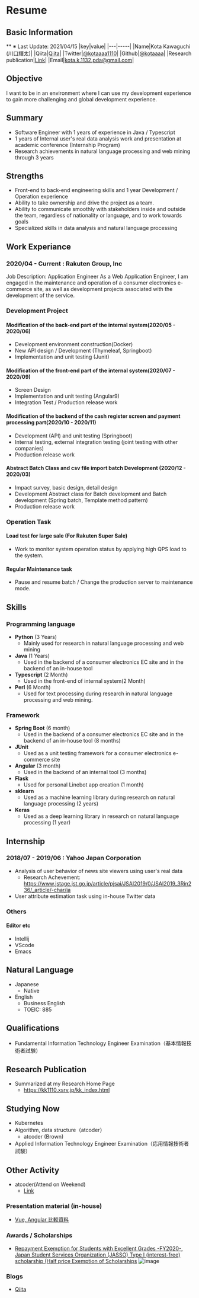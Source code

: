 # **Resume**

## **Basic Information**
** ※ Last Update: 2021/04/15
|key|value|
|---|-----|
|Name|Kota Kawaguchi (川口輝太)|
|Qiita|[Qiita](https://qiita.com/kotaaaa)|
|Twitter|[@kotaaaa1110](https://twitter.com/kotaaaa1110)|
|Github|[@kotaaaa](https://github.com/kotaaaa)|
|Research publication|[Link](https://kk1110.xsrv.jp/kk_index.html)|
|Email|kota.k.1132.pda@gmail.com|

## **Objective**
I want to be in an environment where I can use my development experience to gain more challenging and global development experience.

## **Summary**
- Software Engineer with 1 years of experience in Java / Typescript
- 1 years of Internal user's real data analysis work and presentation at academic conference (Internship Program)
- Research achievements in natural language processing and web mining through 3 years


## **Strengths**
- Front-end to back-end engineering skills and 1 year Development / Operation experience
- Ability to take ownership and drive the project as a team.
- Ability to communicate smoothly with stakeholders inside and outside the team, regardless of nationality or language, and to work towards goals
- Specialized skills in data analysis and natural language processing

## **Work Experiance**

### 2020/04 - Current : **Rakuten Group, Inc**

Job Description: Application Engineer
As a Web Application Engineer, I am engaged in the maintenance and operation of a consumer electronics e-commerce site, as well as development projects associated with the development of the service.

### **Development Project**
#### Modification of the back-end part of the internal system(2020/05 - 2020/06)
- Development environment construction(Docker)
- New API design / Development (Thymeleaf, Springboot)
- Implementation and unit testing (Junit)

#### Modification of the front-end part of the internal system(2020/07 - 2020/09)
- Screen Design
- Implementation and unit testing (Angular9)
- Integration Test / Production release work

#### Modification of the backend of the cash register screen and payment processing part(2020/10 - 2020/11)
- Development (API) and unit testing (Springboot)
- Internal testing, external integration testing (joint testing with other companies)
- Production release work

#### Abstract Batch Class and csv file import batch Development (2020/12 - 2020/03)
- Impact survey, basic design, detail design
- Development Abstract class for Batch development and Batch development (Spring batch, Template method pattern)
- Production release work 

### **Operation Task**
#### Load test for large sale (For Rakuten Super Sale)
- Work to monitor system operation status by applying high QPS load to the system.
#### Regular Maintenance task
- Pause and resume batch / Change the production server to maintenance mode.


## **Skills**
### Programming language
- **Python** (3 Years)
  -  Mainly used for research in natural language processing and web mining
- **Java** (1 Years)
   - Used in the backend of a consumer electronics EC site and in the backend of an in-house tool 
- **Typescript** (2 Month)
  - Used in the front-end of internal system(2 Month)
- **Perl** (6 Month)
  - Used for text processing during research in natural language processing and web mining.

### Framework
- **Spring Boot** (6 month)
  - Used in the backend of a consumer electronics EC site and in the backend of an in-house tool (8 months)
- **JUnit**
  - Used as a unit testing framework for a consumer electronics e-commerce site
- **Angular** (3 month)
  - Used in the backend of an internal tool (3 months)
- **Flask**
  - Used for personal Linebot app creation (1 month)
- **sklearn**
  - Used as a machine learning library during research on natural language processing (2 years)
- **Keras**
  - Used as a deep learning library in research on natural language processing (1 year)

## **Internship**
### 2018/07 - 2019/06 : Yahoo Japan Corporation
- Analysis of user behavior of news site viewers using user's real data
  - Research Achevement: https://www.jstage.jst.go.jp/article/pjsai/JSAI2019/0/JSAI2019_3Rin236/_article/-char/ja
- User attribute estimation task using in-house Twitter data

### **Others**

#### Editor etc
- Intellij
- VScode
- Emacs

## Natural Language
- Japanese
  - Native
- English
  - Business English
  - TOEIC: 885 

## Qualifications
- Fundamental Information Technology Engineer Examination（基本情報技術者試験）

## Research Publication
- Summarized at my Research Home Page
  - https://kk1110.xsrv.jp/kk_index.html

## Studying Now
- Kubernetes
- Algorithm, data structure（atcoder）
  - atcoder (Brown)
- Applied Information Technology Engineer Examination（応用情報技術者試験）

<!-- ## 課外活動 -->

<!-- ### 社外プロジェクト -->
<!-- * [運営に携わっているコミュニティ](そのコミュニティのconnpassやカンファレンスページのリンクとか) -->
<!-- * [副業で携わっているサービス](そのサービスのランディングページのリンクとか) -->

## Other Activity
- atcoder(Attend on Weekend)
  - [Link](https://atcoder.jp/users/kotakota1110)

### Presentation material (in-house)
* [Vue, Angular 比較資料](https://docs.google.com/presentation/d/1h_P7dhnW3S0hDDh1SePlVg5xgqcNsKFr04HTVTySlzo/edit?usp=sharing)

### Awards / Scholarships
* [Repayment Exemption for Students with Excellent Grades -FY2020-, Japan Student Services Organization (JASSO) Type I (interest-free) scholarship (Half price Exemption of Scholarships](https://www.jasso.go.jp/shogakukin/taiyochu/gyosekimenjyo/index.html)
![image](https://user-images.githubusercontent.com/25422441/103165140-4a401380-4857-11eb-907d-457b28af81c6.png)

### Blogs
* [Qiita](https://qiita.com/kotaaaa)
